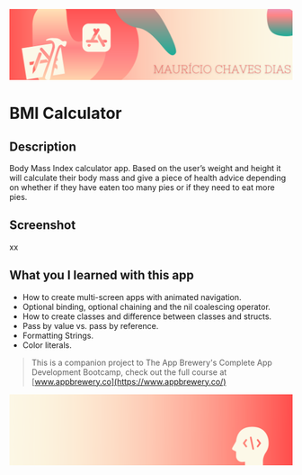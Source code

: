 
![Begin Banner](Documentation/readme-begin-banner-mau.png)

#  BMI Calculator
 

## Description

Body Mass Index calculator app. Based on the user’s weight and height it will calculate their body mass and give a piece of health advice depending on whether if they have eaten too many pies or if they need to eat more pies. 


## Screenshot

xx


## What you I learned with this app

* How to create multi-screen apps with animated navigation.
* Optional binding, optional chaining and the nil coalescing operator.
* How to create classes and difference between classes and structs. 
* Pass by value vs. pass by reference. 
* Formatting Strings. 
* Color literals.



>This is a companion project to The App Brewery's Complete App Development Bootcamp, check out the full course at [www.appbrewery.co](https://www.appbrewery.co/)

![End Banner](Documentation/readme-end-banner-mau.png)
